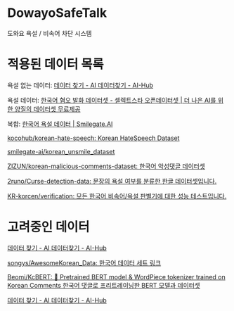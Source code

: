 # DowayoSafeTalk
도와요 욕설 / 비속어 차단 시스템

# 적용된 데이터 목록

욕설 없는 데이터: [데이터 찾기 - AI 데이터찾기 - AI-Hub](https://aihub.or.kr/aihubdata/data/view.do?currMenu=115&topMenu=100&aihubDataSe=realm&dataSetSn=123)

욕설 데이터: [한국어 혐오 발화 데이터셋 - 셀렉트스타 오픈데이터셋 | 더 나은 AI를 위한 양질의 데이터셋 무료제공](https://open.selectstar.ai/ko/tunib)

복합: [한국어 욕설 데이터 | Smilegate.AI](https://smilegate.ai/2020/12/21/korean-curse/)

[kocohub/korean-hate-speech: Korean HateSpeech Dataset](https://github.com/kocohub/korean-hate-speech)

[smilegate-ai/korean_unsmile_dataset](https://github.com/smilegate-ai/korean_unsmile_dataset?tab=readme-ov-file)

[ZIZUN/korean-malicious-comments-dataset: 한국어 악성댓글 데이터셋](https://github.com/ZIZUN/korean-malicious-comments-dataset)

[2runo/Curse-detection-data: 문장의 욕설 여부를 분류한 한글 데이터셋입니다.](https://github.com/2runo/Curse-detection-data)

[KR-korcen/verification: 모든 한국어 비속어/욕설 판별기에 대한 성능 테스트입니다.](https://github.com/KR-korcen/verification?tab=readme-ov-file)

# 고려중인 데이터

[데이터 찾기 - AI 데이터찾기 - AI-Hub](https://aihub.or.kr/aihubdata/data/view.do?currMenu=115&topMenu=100&aihubDataSe=realm&dataSetSn=109)

[songys/AwesomeKorean_Data: 한국어 데이터 세트 링크](https://github.com/songys/AwesomeKorean_Data?tab=readme-ov-file)

[Beomi/KcBERT: 🤗 Pretrained BERT model & WordPiece tokenizer trained on Korean Comments 한국어 댓글로 프리트레이닝한 BERT 모델과 데이터셋](https://github.com/Beomi/KcBERT?tab=readme-ov-file)

[데이터 찾기 - AI 데이터찾기 - AI-Hub](https://aihub.or.kr/aihubdata/data/dwld.do?currMenu=115&topMenu=100&dataSetSn=268&beforeSn=276&inqrySeCode=&intrstDataAt=N&reloadYn=N&useAt=)
